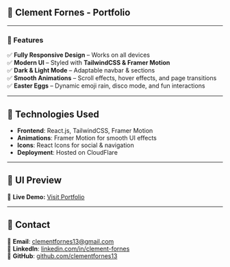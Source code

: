 ## **📌 Clement Fornes - Portfolio**

---

### **🌟 Features**
✅ **Fully Responsive Design** – Works on all devices  
✅ **Modern UI** – Styled with **TailwindCSS & Framer Motion**  
✅ **Dark & Light Mode** – Adaptable navbar & sections  
✅ **Smooth Animations** – Scroll effects, hover effects, and page transitions  
✅ **Easter Eggs** – Dynamic emoji rain, disco mode, and fun interactions  

---

## **🚀 Technologies Used**
- **Frontend**: React.js, TailwindCSS, Framer Motion  
- **Animations**: Framer Motion for smooth UI effects  
- **Icons**: React Icons for social & navigation  
- **Deployment**: Hosted on CloudFlare

---

## **🎨 UI Preview**
🚀 **Live Demo:** [Visit Portfolio](dev.clementfornes.com)

---

## **🔗 Contact**
📩 **Email**: [clementfornes13@gmail.com](mailto:clementfornes13@gmail.com)  
💼 **LinkedIn**: [linkedin.com/in/clement-fornes](https://linkedin.com/in/clement-fornes)  
🐙 **GitHub**: [github.com/clementfornes13](https://github.com/clementfornes13)  
